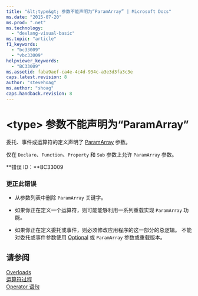 ```yaml
---
title: "&lt;type&gt; 参数不能声明为“ParamArray” | Microsoft Docs"
ms.date: "2015-07-20"
ms.prod: ".net"
ms.technology: 
  - "devlang-visual-basic"
ms.topic: "article"
f1_keywords: 
  - "bc33009"
  - "vbc33009"
helpviewer_keywords: 
  - "BC33009"
ms.assetid: faba9aef-ca4e-4c4d-934c-a3e3d3fa3c3e
caps.latest.revision: 8
author: "stevehoag"
ms.author: "shoag"
caps.handback.revision: 8
---
```

# &lt;type&gt; 参数不能声明为“ParamArray”
委托、事件或运算符的定义声明了 [ParamArray](../../visual-basic/language-reference/modifiers/paramarray.md) 参数。  
  
 仅在 `Declare`、`Function`、`Property` 和 `Sub` 参数上允许 `ParamArray` 参数。  
  
 **错误 ID：**BC33009  
  
### 更正此错误  
  
-   从参数列表中删除 `ParamArray` 关键字。  
  
-   如果你正在定义一个运算符，则可能能够利用一系列重载实现 `ParamArray` 功能。  
  
-   如果你正在定义委托或事件，则必须修改应用程序的这一部分的总逻辑。 不能对委托或事件参数使用 [Optional](../../visual-basic/language-reference/modifiers/optional.md) 或 `ParamArray` 参数或重载版本。  
  
## 请参阅  
 [Overloads](../../visual-basic/language-reference/modifiers/overloads.md)   
 [运算符过程](../../visual-basic/programming-guide/language-features/procedures/operator-procedures.md)   
 [Operator 语句](../../visual-basic/language-reference/statements/operator-statement.md)
